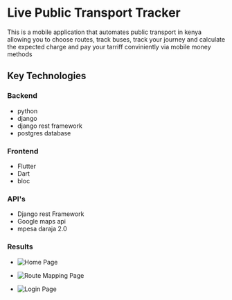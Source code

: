 # Live Public Transport Tracker

This is a mobile application that automates public transport in kenya allowing you to choose routes, track buses, track your journey and calculate the expected charge and pay your tarriff conviniently via mobile money methods

## Key Technologies

### Backend 
   - python
   - django
   - django rest framework
   - postgres database
  
### Frontend 
  - Flutter
  - Dart
  - bloc

### API's
  - Django rest Framework
  - Google maps api
  - mpesa daraja 2.0


### Results

  - ![Home Page](https://github.com/BasilNjoga/live_public_transport_tracker/blob/main/images/homepage.jpg 'Home Page')

  - ![Route Mapping Page](https://github.com/BasilNjoga/live_public_transport_tracker/blob/main/images/routemapping.jpg 'Route Mapping Page')

   - ![Login Page](https://github.com/BasilNjoga/live_public_transport_tracker/blob/main/images/loginpage.jpg 'login page')


